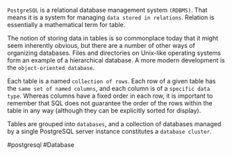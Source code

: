 `PostgreSQL` is a relational database management system `(RDBMS)`. That means it is a system for managing `data stored in relations`. Relation is essentially a mathematical term for table. 

The notion of storing data in tables is so commonplace today that it might seem inherently obvious, but there are a number of other ways of organizing databases. Files and directories on Unix-like operating systems form an example of a hierarchical database. A more modern development is the `object-oriented database`. 

Each table is a named `collection of rows`. Each row of a given table has the `same set of named columns`, and each column is of a `specific data type`. Whereas columns have a fixed order in each row, it is important to remember that SQL does not guarantee the order of the rows within the table in any way (although they can be explicitly sorted for display). 

Tables are grouped into `databases`, and a collection of databases managed by a single PostgreSQL server instance constitutes a `database cluster`.

#postgresql #Database 